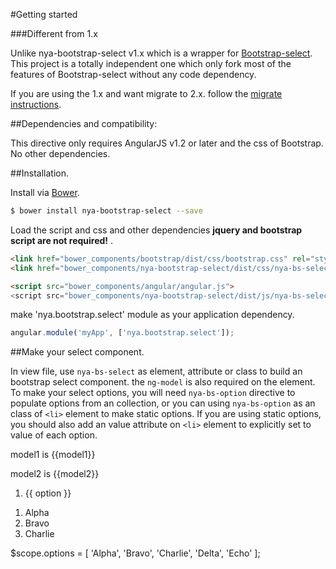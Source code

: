#Getting started

###Different from 1.x

Unlike nya-bootstrap-select v1.x which is a wrapper for [Bootstrap-select](https://github.com/silviomoreto/bootstrap-select). This project
is a totally independent one which only fork most of the features of Bootstrap-select without any code dependency.

If you are using the 1.x and want migrate to 2.x. follow the [migrate instructions](#/main/migrate-instructions).

##Dependencies and compatibility:

This directive only requires AngularJS v1.2 or later and the css of Bootstrap. No other dependencies.
 
##Installation.

Install via [Bower](http://bower.io).

```bash
$ bower install nya-bootstrap-select --save
```

Load the script and css and other dependencies **jquery and bootstrap script are not required!** .

```html
<link href="bower_components/bootstrap/dist/css/bootstrap.css" rel="stylesheet">
<link href="bower_components/nya-bootstrap-select/dist/css/nya-bs-select.css" rel="stylesheet">

<script src="bower_components/angular/angular.js">
<script src="bower_components/nya-bootstrap-select/dist/js/nya-bs-select.js"></script>
```

make 'nya.bootstrap.select' module as your application dependency.

```javascript
angular.module('myApp', ['nya.bootstrap.select']);
```

##Make your select component.

In view file, use `nya-bs-select` as element, attribute or class to build an bootstrap select component. the `ng-model` is also required on the element.
To make your select options, you will need `nya-bs-option` directive to populate options from an collection, or you can using `nya-bs-option` as an class
of `<li>` element to make static options. If you are using static options, you should also add an value attribute on `<li>` element to explicitly set to value of each option.

<example>
<file name="index.html">
<p class="bg-info">model1 is {{model1}}</p>
<p class="bg-info">model2 is {{model2}}</p>
<form>
  <!-- options from collection -->
  <ol id="dynamic-options" class="nya-bs-select" ng-model="model1">
    <li nya-bs-option="option in options">
      <a>{{ option }}</a>
    </li>
  </ol>
  <!-- options in static -->
  <ol id="static-options" class="nya-bs-select" ng-model="model2">
    <li class="nya-bs-option" value="alpha">
      <a>Alpha</a>
    </li>
    <li class="nya-bs-option" value="bravo">
      <a>Bravo</a>
    </li>
    <li class="nya-bs-option" value="charlie">
      <a>Charlie</a>
    </li>
  </ol>
</form>
</file>
<file name="script.js">
  $scope.options = [
    'Alpha', 'Bravo', 'Charlie', 'Delta',
    'Echo'
  ];
</file>
</example>
